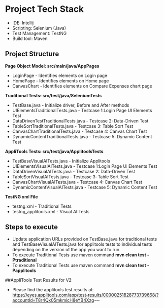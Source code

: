 # Project Tech Stack
- IDE: Intellij
- Scripting: Selenium (Java)
- Test Management: TestNG
- Build tool: Maven

## Project Structure
**Page Object Model: src/main/java/AppPages**
- LoginPage - Identifies elements on Login page 
- HomePage - Identifies elements on Home page
- CanvasChart - Identifies elements on Compare Expenses chart page

**Traditional Tests: src/test/java/SeleniumTests**
- TestBase.java - Initialize driver, Before and After methods
- UIElementsTraditionalTests.java - Testcase 1:Login Page UI Elements Test
- DataDrivenTestTraditionalTests.java - Testcase 2: Data-Driven Test
- TableSortTraditionalTests.java - Testcase 3: Table Sort Test
- CanvasChartTraditionalTests.java - Testcase 4: Canvas Chart Test
- DynamicContentTraditionalTests.java - Testcase 5: Dynamic Content Test

**AppliTools Tests: src/test/java/ApplitoolsTests**
- TestBaseVisualAITests.java - Initialize Applitools 
- UIElementsVisualAITests.java - Testcase 1:Login Page UI Elements Test
- DataDrivenVisualAITests.java - Testcase 2: Data-Driven Test
- TableSortVisualAITests.java - Testcase 3: Table Sort Test
- CanvasChartVisualAITests.java - Testcase 4: Canvas Chart Test
- DynamicContentVisualAITests.java - Testcase 5: Dynamic Content Test

**TestNG xml File**
- testng.xml - Traditional Tests
- testng_applitools.xml - Visual AI Tests

## Steps to execute
-  Update application URLs provided on TestBase.java for traditional tests and TestBaseVisualAITests.java for applitools tests to individual tests depending on the version of the app you want to run. 
-  To execute Traditional Tests use maven command 
**mvn clean test -Ptraditional**
- To execute Traditional Tests use maven command 
**mvn clean test -Papplitools**

##AppliTools Test Results for V2
- Please find the applitools test results at: https://eyes.applitools.com/app/test-results/00000251828773739668/?accountId=T8r4Qx05mkmicH8eYB4Xzg~~

